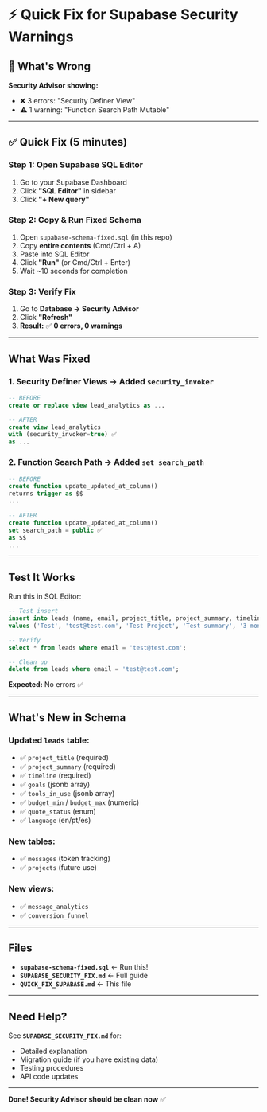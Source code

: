# ⚡ Quick Fix for Supabase Security Warnings

## 🚨 What's Wrong

**Security Advisor showing:**
- ❌ 3 errors: "Security Definer View"
- ⚠️ 1 warning: "Function Search Path Mutable"

---

## ✅ Quick Fix (5 minutes)

### Step 1: Open Supabase SQL Editor
1. Go to your Supabase Dashboard
2. Click **"SQL Editor"** in sidebar
3. Click **"+ New query"**

### Step 2: Copy & Run Fixed Schema
1. Open `supabase-schema-fixed.sql` (in this repo)
2. Copy **entire contents** (Cmd/Ctrl + A)
3. Paste into SQL Editor
4. Click **"Run"** (or Cmd/Ctrl + Enter)
5. Wait ~10 seconds for completion

### Step 3: Verify Fix
1. Go to **Database → Security Advisor**
2. Click **"Refresh"**
3. **Result:** ✅ **0 errors, 0 warnings**

---

## What Was Fixed

### 1. Security Definer Views → Added `security_invoker`
```sql
-- BEFORE
create or replace view lead_analytics as ...

-- AFTER
create view lead_analytics
with (security_invoker=true) ✅
as ...
```

### 2. Function Search Path → Added `set search_path`
```sql
-- BEFORE  
create function update_updated_at_column()
returns trigger as $$
...

-- AFTER
create function update_updated_at_column()
set search_path = public ✅
as $$
...
```

---

## Test It Works

Run this in SQL Editor:

```sql
-- Test insert
insert into leads (name, email, project_title, project_summary, timeline)
values ('Test', 'test@test.com', 'Test Project', 'Test summary', '3 months');

-- Verify
select * from leads where email = 'test@test.com';

-- Clean up
delete from leads where email = 'test@test.com';
```

**Expected:** No errors ✅

---

## What's New in Schema

### Updated `leads` table:
- ✅ `project_title` (required)
- ✅ `project_summary` (required)  
- ✅ `timeline` (required)
- ✅ `goals` (jsonb array)
- ✅ `tools_in_use` (jsonb array)
- ✅ `budget_min` / `budget_max` (numeric)
- ✅ `quote_status` (enum)
- ✅ `language` (en/pt/es)

### New tables:
- ✅ `messages` (token tracking)
- ✅ `projects` (future use)

### New views:
- ✅ `message_analytics`
- ✅ `conversion_funnel`

---

## Files

- **`supabase-schema-fixed.sql`** ← Run this!
- **`SUPABASE_SECURITY_FIX.md`** ← Full guide
- **`QUICK_FIX_SUPABASE.md`** ← This file

---

## Need Help?

See **`SUPABASE_SECURITY_FIX.md`** for:
- Detailed explanation
- Migration guide (if you have existing data)
- Testing procedures
- API code updates

---

**Done! Security Advisor should be clean now** ✅


